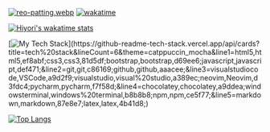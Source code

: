 [![reo-patting.webp](https://i.postimg.cc/RFM2CQFY/reo-patting.webp)](https://postimg.cc/mc5m8973) [![wakatime](https://wakatime.com/badge/user/49dba2c5-26e1-43a7-9d07-e0f8613d1227.svg)](https://wakatime.com/@49dba2c5-26e1-43a7-9d07-e0f8613d1227)


[![Hiyori's wakatime stats](https://github-readme-stats.vercel.app/api/wakatime?username=hiyori)](https://github.com/anuraghazra/github-readme-stats)

[![My Tech Stack](https://github-readme-tech-stack.vercel.app/api/cards?title=tech%20stack&lineCount=6&theme=catppuccin_mocha&line1=html5,html5,ef8abf;css3,css3,81d5df;bootstrap,bootstrap,d69ee6;javascript,javascript,def471;&line2=git,git,c86169;github,github,aaacee;&line3=visualstudiocode,VSCode,a9d2f9;visualstudio,visual%20studio,a389ec;neovim,Neovim,d3fdc4;pycharm,pycharm,f7f58d;&line4=chocolatey,chocolatey,a9ddea;windowsterminal,windows%20terminal,b8b8b8;npm,npm,ce5f77;&line5=markdown,markdown,87e8e7;latex,latex,4b41d8;)](https://github-readme-tech-stack.vercel.app/api/cards?title=tech%20stack&lineCount=6&theme=catppuccin_mocha&line1=html5,html5,ef8abf;css3,css3,81d5df;bootstrap,bootstrap,d69ee6;javascript,javascript,def471;&line2=git,git,c86169;github,github,aaacee;&line3=visualstudiocode,VSCode,a9d2f9;visualstudio,visual%20studio,a389ec;neovim,Neovim,d3fdc4;pycharm,pycharm,f7f58d;&line4=chocolatey,chocolatey,a9ddea;windowsterminal,windows%20terminal,b8b8b8;npm,npm,ce5f77;&line5=markdown,markdown,87e8e7;latex,latex,4b41d8;)

[![Top Langs](https://github-readme-stats.vercel.app/api/top-langs/?username=hiyorijl&layout=compact&theme=nord&show_icons=true)](https://github.com/anuraghazra/github-readme-stats)
